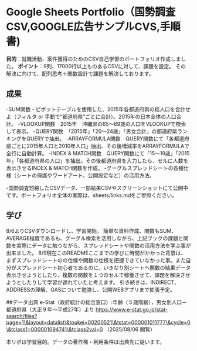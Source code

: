 # Google Sheets Portfolio（国勢調査CSV,GOOGLE広告サンプルCVS,手順書)

**目的**：就職活動、案件獲得のためのCSV自己学習のポートフォリオ作成しました。
**ポイント**：9列、17000行以上ものあるCSVに対して、課題を設定。
その解決に向けて、配列思考＋関数設計で課題を解決しております。

## 成果

-SUM関数・ピボットテーブルを使用した、2015年各都道府県の総人口を合計せよ（フィルタ or 手動で“都道府県”ごとに合計）。2015年の日本全体の人口合計。
-VLOOKUP関数　2015年　沖縄県の65～69歳の人口をVLOOKUPで検索して表示。
-QUERY関数　「2015年」「20～24歳」「男女合計」の都道府県ランキングをQUERYで抽出。
-ARRAYFORMULA関数　QUERY関数にて「各都道府県ごとに2015年人口と2010年人口」抽出、その後増減率をARRAYFORMULAで全行に自動計算。
-INDEX \& MATCH関数　QUERY関数にて「15～19歳」「2015年」「各都道府県の人口」を抽出。その後都道府県を入力したら、セルに人数を表示させるINDEX \& MATCH関数を作成。
-グーグルスプレッドシートの各種仕様（シートの保護やワードアート、公開設定など）の活用方法。

\-国勢調査短縮したCSVデータ、一部結果CSVやスクリーンショットにて公開中です。ポートフォリオ全体の実際は、sheets/links.mdをご参照ください。

## 学び

8/6よりCSVダウンロードし、学習開始。
簡単な資料作成、関数もSUM、AVERAGE程度であるも、グーグル検索を活用しながら、上記ブックの課題と関数を実際にデータに触りながら、スプレッドシートや関数の活用方法を学ぶ事が出来ました。
8/9現在このREADMEここまでの学びに時間がかかった背景は、まずスプレッドシートのの仕様や関数の仕様を把握できていなかった事。また自分がスプレッドシート初心者であるのに、いきなり別シートへ関数の結果データ表示させようとしたり、複数の関数を１つのセルで稼働させて、課題を解決させようとしたりして学習が遅れていたと考えます。
引き続きは、INDIRECT、ADDRESSの理解、GASについて勉強し、公開WEBアプリまで拡張予定。

\##データ出典
e-Stat（政府統計の総合窓口）:年齢（５歳階級），男女別人口－都道府県（大正９年～平成27年）より
https://www.e-stat.go.jp/stat-search/files?page=1\&layout=datalist\&toukei=00200521\&tstat=000001011777\&cycle=0\&tclass1=000001094741\&tclass2val=0
（2025/08/06 閲覧）

本リポは学習目的。データの著作権・利用条件は出典先に従います。

